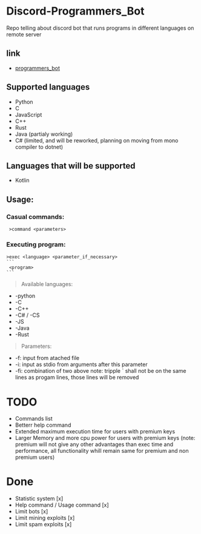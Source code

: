 # Discord-Programmers_Bot
Repo telling about discord bot that runs  programs in different languages on remote server

## link
  * [programmers_bot](https://discord.com/api/oauth2/authorize?client_id=934391097017376778&permissions=8&scope=bot)

## Supported languages
  * Python
  * C
  * JavaScript
  * C++
  * Rust
  * Java (partialy working)
  * C# (limited, and will be reworked, planning on moving from mono compiler to dotnet)
  
## Languages that will be supported
  * Kotlin

## Usage:
  ### Casual commands:
```
 >command <parameters>
```
  ### Executing program:
```
>exec <language> <parameter_if_necessary>
```​
 <program>
```​
```
>Available languages:
 * -python
 * -C
 * -C++
 * -C# / -CS
 * -JS
 * -Java
 * -Rust
>Parameters:
 * -f: input from atached file
 * -i: input as stdio from arguments after this parameter
 * -fi: combination of two above
note: tripple ` shall not be on the same lines as progam lines, those lines will be removed

# TODO
 * Commands list
 * Betterr help command
 * Extended maximum execution time for users with premium keys 
 * Larger Memory and more cpu power for users with premium keys
(note: premium will not give any other advantages than exec time and performance, all functionality whill remain same for premium and non premium users)

# Done 
 * Statistic system [x]
 * Help command / Usage command [x]
 * Limit bots [x]
 * Limit mining exploits [x]
 * Limit spam exploits [x]
